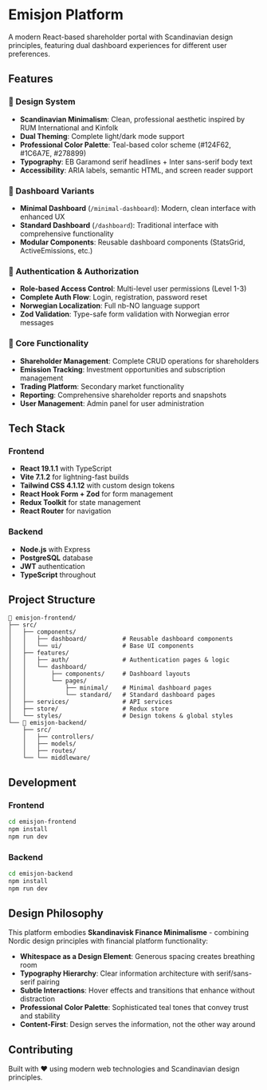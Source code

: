 # Emisjon Platform

A modern React-based shareholder portal with Scandinavian design principles, featuring dual dashboard experiences for different user preferences.

## Features

### 🎨 Design System
- **Scandinavian Minimalism**: Clean, professional aesthetic inspired by RUM International and Kinfolk
- **Dual Theming**: Complete light/dark mode support
- **Professional Color Palette**: Teal-based color scheme (#124F62, #1C6A7E, #278899)
- **Typography**: EB Garamond serif headlines + Inter sans-serif body text
- **Accessibility**: ARIA labels, semantic HTML, and screen reader support

### 📱 Dashboard Variants
- **Minimal Dashboard** (`/minimal-dashboard`): Modern, clean interface with enhanced UX
- **Standard Dashboard** (`/dashboard`): Traditional interface with comprehensive functionality
- **Modular Components**: Reusable dashboard components (StatsGrid, ActiveEmissions, etc.)

### 🔐 Authentication & Authorization
- **Role-based Access Control**: Multi-level user permissions (Level 1-3)
- **Complete Auth Flow**: Login, registration, password reset
- **Norwegian Localization**: Full nb-NO language support
- **Zod Validation**: Type-safe form validation with Norwegian error messages

### 💼 Core Functionality
- **Shareholder Management**: Complete CRUD operations for shareholders
- **Emission Tracking**: Investment opportunities and subscription management  
- **Trading Platform**: Secondary market functionality
- **Reporting**: Comprehensive shareholder reports and snapshots
- **User Management**: Admin panel for user administration

## Tech Stack

### Frontend
- **React 19.1.1** with TypeScript
- **Vite 7.1.2** for lightning-fast builds
- **Tailwind CSS 4.1.12** with custom design tokens
- **React Hook Form + Zod** for form management
- **Redux Toolkit** for state management
- **React Router** for navigation

### Backend
- **Node.js** with Express
- **PostgreSQL** database
- **JWT** authentication
- **TypeScript** throughout

## Project Structure

```
📁 emisjon-frontend/
├── src/
│   ├── components/
│   │   ├── dashboard/          # Reusable dashboard components
│   │   └── ui/                 # Base UI components
│   ├── features/
│   │   ├── auth/               # Authentication pages & logic
│   │   └── dashboard/
│   │       ├── components/     # Dashboard layouts
│   │       └── pages/
│   │           ├── minimal/    # Minimal dashboard pages
│   │           └── standard/   # Standard dashboard pages
│   ├── services/               # API services
│   ├── store/                  # Redux store
│   └── styles/                 # Design tokens & global styles
└── 📁 emisjon-backend/
    ├── src/
    │   ├── controllers/
    │   ├── models/
    │   ├── routes/
    └── └── middleware/
```

## Development

### Frontend
```bash
cd emisjon-frontend
npm install
npm run dev
```

### Backend  
```bash
cd emisjon-backend
npm install
npm run dev
```

## Design Philosophy

This platform embodies **Skandinavisk Finance Minimalisme** - combining Nordic design principles with financial platform functionality:

- **Whitespace as a Design Element**: Generous spacing creates breathing room
- **Typography Hierarchy**: Clear information architecture with serif/sans-serif pairing
- **Subtle Interactions**: Hover effects and transitions that enhance without distraction
- **Professional Color Palette**: Sophisticated teal tones that convey trust and stability
- **Content-First**: Design serves the information, not the other way around

## Contributing

Built with ❤️ using modern web technologies and Scandinavian design principles.
